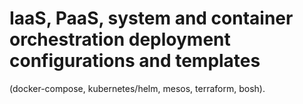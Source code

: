 # IaaS, PaaS, system and container orchestration deployment configurations and templates 
(docker-compose, kubernetes/helm, mesos, terraform, bosh).